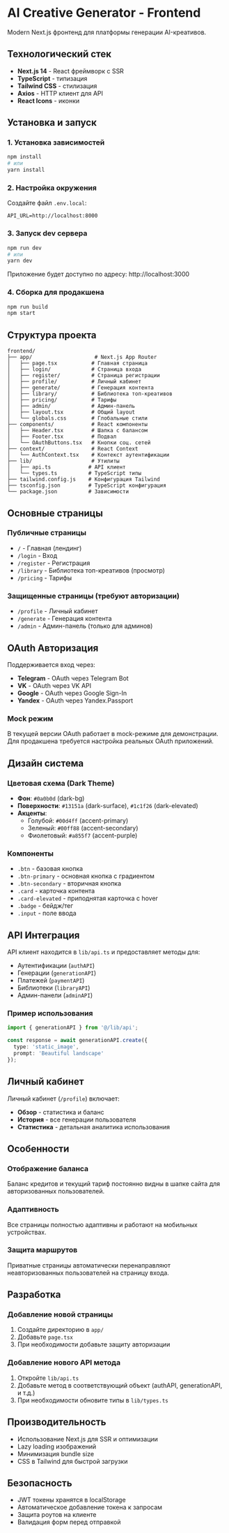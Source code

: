 # AI Creative Generator - Frontend

Modern Next.js фронтенд для платформы генерации AI-креативов.

## Технологический стек

- **Next.js 14** - React фреймворк с SSR
- **TypeScript** - типизация
- **Tailwind CSS** - стилизация
- **Axios** - HTTP клиент для API
- **React Icons** - иконки

## Установка и запуск

### 1. Установка зависимостей

```bash
npm install
# или
yarn install
```

### 2. Настройка окружения

Создайте файл `.env.local`:

```env
API_URL=http://localhost:8000
```

### 3. Запуск dev сервера

```bash
npm run dev
# или
yarn dev
```

Приложение будет доступно по адресу: http://localhost:3000

### 4. Сборка для продакшена

```bash
npm run build
npm start
```

## Структура проекта

```
frontend/
├── app/                    # Next.js App Router
│   ├── page.tsx           # Главная страница
│   ├── login/             # Страница входа
│   ├── register/          # Страница регистрации
│   ├── profile/           # Личный кабинет
│   ├── generate/          # Генерация контента
│   ├── library/           # Библиотека топ-креативов
│   ├── pricing/           # Тарифы
│   ├── admin/             # Админ-панель
│   ├── layout.tsx         # Общий layout
│   └── globals.css        # Глобальные стили
├── components/            # React компоненты
│   ├── Header.tsx         # Шапка с балансом
│   ├── Footer.tsx         # Подвал
│   └── OAuthButtons.tsx   # Кнопки соц. сетей
├── context/               # React Context
│   └── AuthContext.tsx    # Контекст аутентификации
├── lib/                   # Утилиты
│   ├── api.ts            # API клиент
│   └── types.ts          # TypeScript типы
├── tailwind.config.js    # Конфигурация Tailwind
├── tsconfig.json         # TypeScript конфигурация
└── package.json          # Зависимости
```

## Основные страницы

### Публичные страницы
- `/` - Главная (лендинг)
- `/login` - Вход
- `/register` - Регистрация
- `/library` - Библиотека топ-креативов (просмотр)
- `/pricing` - Тарифы

### Защищенные страницы (требуют авторизации)
- `/profile` - Личный кабинет
- `/generate` - Генерация контента
- `/admin` - Админ-панель (только для админов)

## OAuth Авторизация

Поддерживается вход через:
- **Telegram** - OAuth через Telegram Bot
- **VK** - OAuth через VK API
- **Google** - OAuth через Google Sign-In
- **Yandex** - OAuth через Yandex.Passport

### Mock режим
В текущей версии OAuth работает в mock-режиме для демонстрации.
Для продакшена требуется настройка реальных OAuth приложений.

## Дизайн система

### Цветовая схема (Dark Theme)
- **Фон**: `#0a0b0d` (dark-bg)
- **Поверхности**: `#13151a` (dark-surface), `#1c1f26` (dark-elevated)
- **Акценты**: 
  - Голубой: `#00d4ff` (accent-primary)
  - Зеленый: `#00ff88` (accent-secondary)
  - Фиолетовый: `#a855f7` (accent-purple)

### Компоненты
- `.btn` - базовая кнопка
- `.btn-primary` - основная кнопка с градиентом
- `.btn-secondary` - вторичная кнопка
- `.card` - карточка контента
- `.card-elevated` - приподнятая карточка с hover
- `.badge` - бейдж/тег
- `.input` - поле ввода

## API Интеграция

API клиент находится в `lib/api.ts` и предоставляет методы для:
- Аутентификации (`authAPI`)
- Генерации (`generationAPI`)
- Платежей (`paymentAPI`)
- Библиотеки (`libraryAPI`)
- Админ-панели (`adminAPI`)

### Пример использования

```typescript
import { generationAPI } from '@/lib/api';

const response = await generationAPI.create({
  type: 'static_image',
  prompt: 'Beautiful landscape'
});
```

## Личный кабинет

Личный кабинет (`/profile`) включает:
- **Обзор** - статистика и баланс
- **История** - все генерации пользователя
- **Статистика** - детальная аналитика использования

## Особенности

### Отображение баланса
Баланс кредитов и текущий тариф постоянно видны в шапке сайта для авторизованных пользователей.

### Адаптивность
Все страницы полностью адаптивны и работают на мобильных устройствах.

### Защита маршрутов
Приватные страницы автоматически перенаправляют неавторизованных пользователей на страницу входа.

## Разработка

### Добавление новой страницы
1. Создайте директорию в `app/`
2. Добавьте `page.tsx`
3. При необходимости добавьте защиту авторизации

### Добавление нового API метода
1. Откройте `lib/api.ts`
2. Добавьте метод в соответствующий объект (authAPI, generationAPI, и т.д.)
3. При необходимости обновите типы в `lib/types.ts`

## Производительность

- Использование Next.js для SSR и оптимизации
- Lazy loading изображений
- Минимизация bundle size
- CSS в Tailwind для быстрой загрузки

## Безопасность

- JWT токены хранятся в localStorage
- Автоматическое добавление токена к запросам
- Защита роутов на клиенте
- Валидация форм перед отправкой

